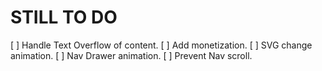 # STILL TO DO

[ ] Handle Text Overflow of content.
[ ] Add monetization.
[ ] SVG change animation.
[ ] Nav Drawer animation.
[ ] Prevent Nav scroll.
